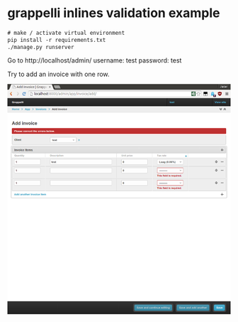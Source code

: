 # grappelli inlines validation example


```
# make / activate virtual environment
pip install -r requirements.txt
./manage.py runserver
```

Go to http://localhost/admin/
username: test
password: test

Try to add an invoice with one row.

![Inline validaton error](2015-09-11-112702_1001x1028_scrot.png)
